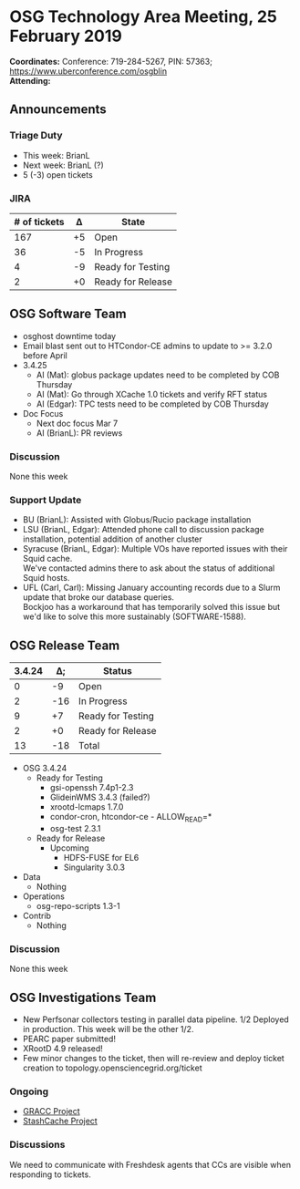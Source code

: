 # OSG Technology Area Meeting, 25 February 2019

**Coordinates:** Conference: 719-284-5267, PIN: 57363; <https://www.uberconference.com/osgblin>  
**Attending:**   


## Announcements


### Triage Duty

-   This week: BrianL
-   Next week: BrianL (?)
-   5 (-3) open tickets


### JIRA

| # of tickets | &Delta; | State             |
|------------ |------- |----------------- |
| 167          | +5      | Open              |
| 36           | -5      | In Progress       |
| 4            | -9      | Ready for Testing |
| 2            | +0      | Ready for Release |


## OSG Software Team

-   osghost downtime today
-   Email blast sent out to HTCondor-CE admins to update to >= 3.2.0 before April
-   3.4.25  
    -   AI (Mat): globus package updates need to be completed by COB Thursday
    -   AI (Mat): Go through XCache 1.0 tickets and verify RFT status
    -   AI (Edgar): TPC tests need to be completed by COB Thursday
-   Doc Focus  
    -   Next doc focus Mar 7
    -   AI (BrianL): PR reviews


### Discussion

None this week  


### Support Update

-   BU (BrianL): Assisted with Globus/Rucio package installation
-   LSU (BrianL, Edgar): Attended phone call to discussion package installation, potential addition of another cluster
-   Syracuse (BrianL, Edgar): Multiple VOs have reported issues with their Squid cache.  
    We've contacted admins there to ask about the status of additional Squid hosts.
-   UFL (Carl, Carl): Missing January accounting records due to a Slurm update that broke our database queries.  
    Bockjoo has a workaround that has temporarily solved this issue but we'd like to solve this more sustainably (SOFTWARE-1588).


## OSG Release Team

| 3.4.24 | &Delta;; | Status            |
|------ |-------- |----------------- |
| 0      | -9       | Open              |
| 2      | -16      | In Progress       |
| 9      | +7       | Ready for Testing |
| 2      | +0       | Ready for Release |
| 13     | -18      | Total             |

-   OSG 3.4.24  
    -   Ready for Testing  
        -   gsi-openssh 7.4p1-2.3
        -   GlideinWMS 3.4.3 (failed?)
        -   xrootd-lcmaps 1.7.0
        -   condor-cron, htcondor-ce - ALLOW<sub>READ</sub>=\*
        -   osg-test 2.3.1
    -   Ready for Release  
        -   Upcoming  
            -   HDFS-FUSE for EL6
            -   Singularity 3.0.3
-   Data  
    -   Nothing
-   Operations  
    -   osg-repo-scripts 1.3-1
-   Contrib  
    -   Nothing


### Discussion

None this week  


## OSG Investigations Team

-   New Perfsonar collectors testing in parallel data pipeline.  1/2 Deployed in production.  This week will be the other 1/2.
-   PEARC paper submitted!
-   XRootD 4.9 released!
-   Few minor changes to the ticket, then will re-review and deploy ticket creation to topology.opensciencegrid.org/ticket


### Ongoing

-   [GRACC Project](https://opensciencegrid.atlassian.net/projects/GRACC)
-   [StashCache Project](http://opensciencegrid.org/docs/data/stashcache/overview/)


### Discussions

We need to communicate with Freshdesk agents that CCs are visible when responding to tickets.
